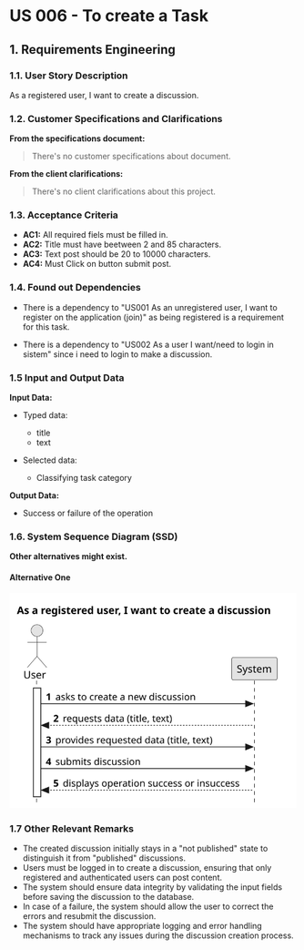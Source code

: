 # US 006 - To create a Task 

## 1. Requirements Engineering


### 1.1. User Story Description


As a registered user, I want to create a discussion.



### 1.2. Customer Specifications and Clarifications 


**From the specifications document:**

>	There's no customer specifications about document.


**From the client clarifications:**

>  There's no client clarifications about this project.

### 1.3. Acceptance Criteria


* **AC1:** All required fiels must be filled in.
* **AC2:** Title must have beetween 2 and 85 characters.
* **AC3:** Text post should be 20 to 10000 characters.
* **AC4:** Must Click on button submit post.


### 1.4. Found out Dependencies

* There is a dependency to "US001 As an unregistered user, I want to register on the application (join)" as being registered is a requirement for this task.

* There is a dependency to "US002 As a user I want/need to login in sistem" since i need to login to make a discussion.



### 1.5 Input and Output Data


**Input Data:**

* Typed data:
	* title
	* text

	
* Selected data:
	* Classifying task category 


**Output Data:**

* Success or failure of the operation


### 1.6. System Sequence Diagram (SSD)

**Other alternatives might exist.**

#### Alternative One

![System Sequence Diagram - Alternative One](svg/us006-system-sequence-diagram-alternative-one.svg)




### 1.7 Other Relevant Remarks

* The created discussion initially stays in a "not published" state to distinguish it from "published" discussions.
* Users must be logged in to create a discussion, ensuring that only registered and authenticated users can post content.
* The system should ensure data integrity by validating the input fields before saving the discussion to the database.
* In case of a failure, the system should allow the user to correct the errors and resubmit the discussion.
* The system should have appropriate logging and error handling mechanisms to track any issues during the discussion creation process.

